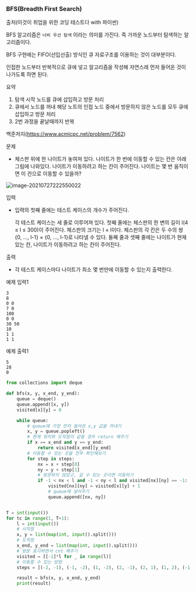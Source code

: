 ### BFS(Breadth First Search)

출처(이것이 취업을 위한 코딩 테스트다 with 파이썬)

BFS 알고리즘은 `너비 우선 탐색` 이라는 의미를 가진다. 즉 가까운 노드부터 탐색하는 알고리즘이다.

BFS 구현에는 FIFO(선입선출) 방식인 큐 자료구조를 이용하는 것이 대부분이다.

인접한 노드부터 반복적으로 큐에 넣고 알고리즘을 작성해 자연스레 먼저 들어온 것이 나가도록 하면 된다.

요약

1. 탐색 시작 노드를 큐에 삽입하고 방문 처리
2. 큐에서 노드를 꺼내 해당 노트의 인접 노드 중에서 방문하지 않은 노드를 모두 큐에 삽입하고 방문 처리
3. 2번 과정을 끝날때까지 반복





백준저지(https://www.acmicpc.net/problem/7562)

문제

- 체스판 위에 한 나이트가 놓여져 있다. 나이트가 한 번에 이동할 수 있는 칸은 아래 그림에 나와있다. 나이트가 이동하려고 하는 칸이 주어진다. 나이트는 몇 번 움직이면 이 칸으로 이동할 수 있을까?

![image-20210727222550022](C:\Users\qudck\AppData\Roaming\Typora\typora-user-images\image-20210727222550022.png)



입력

- 입력의 첫째 줄에는 테스트 케이스의 개수가 주어진다.

  각 테스트 케이스는 세 줄로 이루어져 있다. 첫째 줄에는 체스판의 한 변의 길이 l(4 ≤ l ≤ 300)이 주어진다. 체스판의 크기는 l × l이다. 체스판의 각 칸은 두 수의 쌍 {0, ..., l-1} × {0, ..., l-1}로 나타낼 수 있다. 둘째 줄과 셋째 줄에는 나이트가 현재 있는 칸, 나이트가 이동하려고 하는 칸이 주어진다.

출력

- 각 테스트 케이스마다 나이트가 최소 몇 번만에 이동할 수 있는지 출력한다.



예제 입력1

```
3
8
0 0
7 0
100
0 0
30 50
10
1 1
1 1
```

예제 출력1

```
5
28
0
```



```python
from collections import deque

def bfs(x, y, x_end, y_end):
    queue = deque()
    queue.append([x, y])
    visited[x][y] = 0

    while queue:
        # queue에 가장 먼저 들어온 x,y 값을 꺼내기
        x, y = queue.popleft()
        # 현재 위치와 도착점이 같을 경우 return 해주기
        if x == x_end and y == y_end:
            return visited[x_end][y_end]
        # 이동할 수 있는 곳을 전부 확인해보기
        for step in steps:
            nx = x + step[0]
            ny = y + step[1]
            # 방문하지 않았고, 갈 수 있는 곳이면 이동하기
            if -1 < nx < l and -1 < ny < l and visited[nx][ny] == -1:
                visited[nx][ny] = visited[x][y] + 1
                # queue에 넣어주기
                queue.append([nx, ny])


T = int(input())
for tc in range(1, T+1):
    l = int(input())
    # 시작점
    x, y = list(map(int, input().split()))
    # 도착점
    x_end, y_end = list(map(int, input().split()))
    # 방문 표시하면서 cnt 해주기
    visited = [[-1]*l for _ in range(l)]
    # 이동할 수 있는 방법
    steps = [(-2, -1), (-1, -2), (1, -2), (2, -1), (2, 1), (1, 2), (-1, 2), (-2, 1)]

    result = bfs(x, y, x_end, y_end)
    print(result)
```

